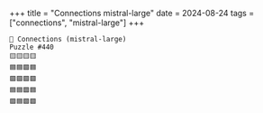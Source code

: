 +++
title = "Connections mistral-large"
date = 2024-08-24
tags = ["connections", "mistral-large"]
+++

```text
🤖 Connections (mistral-large) 
Puzzle #440
🟨🟨🟨🟨
🟦🟦🟩🟦
🟪🟩🟩🟩
🟦🟦🟪🟦
🟪🟦🟩🟩
```
